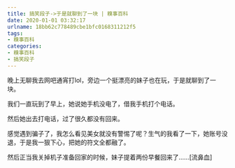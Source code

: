 ```yaml
---
title: 搞笑段子->于是就聊到了一块 | 糗事百科
date: 2020-01-01 03:32:17
urlname: 18bb62c778489cbe1bfc0168311212f5
tags: 
- 糗事百科
categories:
- 糗事百科
- 搞笑段子
---
```

晚上无聊我去网吧通宵打lol，旁边一个挺漂亮的妹子也在玩，于是就聊到了一块。

我们一直玩到了早上，她说她手机没电了，借我手机打个电话。

然后她出去打电话，过了很久都没有回来。

感觉遇到骗子了，我怎么看见美女就没有警惕了呢？生气的我看了一下，她账号没退，于是我一狠下心，把她的符文全都融了。

然后正当我关掉机子准备回家的时候，妹子提着两份早餐回来了……[流鼻血]


